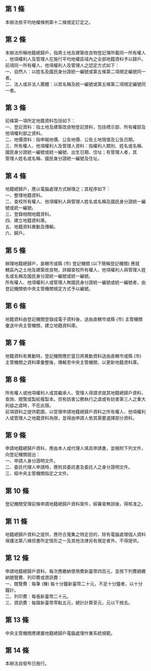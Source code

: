 第 1 條
-------
本辦法依平均地權條例第十二條規定訂定之。

第 2 條
-------
本辦法所稱地籍總歸戶，指將土地及建築改良物登記簿所載同一所有權人  
、他項權利人及管理人在施行平均地權區域內之全部地籍資料予以歸戶。  
前項同一所有權人、他項權利人及管理人之認定方式如下：  
一、自然人：以姓名及國民身分證統一編號或第五條第二項規定編號同一  
    者。  
二、法人或非法人團體：以其名稱及統一編號或第五條第二項規定編號同  
    一者。

第 3 條
-------
前條第一項所定地籍資料包括如下：  
一、登記資料：指土地及建築改良物登記資料，包括標示部、所有權部及  
    他項權利部之資料。  
二、地價資料：指申報地價、公告地價、公告土地現值及公告日期。  
三、所有權人、他項權利人及管理人資料：指權利人類別、姓名或名稱、  
    國民身分證統一編號或統一編號、出生日期、住址；有管理人者，其  
    管理人姓名或名稱、國民身分證統一編號及住址。

第 4 條
-------
地籍總歸戶，應以電腦處理方式辦理之；其程序如下：  
一、整理地籍資料。  
二、查校所有權人、他項權利人與管理人姓名或名稱及國民身分證統一編  
    號或統一編號。  
三、登錄相關地籍資料。  
四、建立地籍資料庫。  
五、地籍資料異動及傳輸。  
六、歸戶。

第 5 條
-------
辦理地籍總歸戶，直轄市或縣 (市) 登記機關 (以下簡稱登記機關) 應就  
轄區內之土地及建築改良物，詳細查校所有權人、他項權利人與管理人姓  
名或名稱及國民身分證統一編號或統一編號。  
所有權人、他項權利人或管理人無國民身分證統一編號或統一編號者，由  
登記機關依中央主管機關規定方式予以編號。

第 6 條
-------
地籍資料由登記機關登錄成電子資料後，送由直轄市或縣 (市) 主管機關  
彙送中央主管機關，建立地籍資料庫。

第 7 條
-------
地籍資料有異動時，登記機關應於當日將異動資料送由直轄市或縣 (市)  
主管機關之資料庫彙整後，傳輸至中央主管機關，以更新地籍資料庫。

第 8 條
-------
所有權人或他項權利人或其繼承人、管理人得請求就其地籍總歸戶資料，  
查詢、閱覽或製給複製本。但有妨害公務執行之虞或有妨害第三人之重大  
利益之虞時，不在此限。  
前項資料之提供範圍，以受理申請地籍總歸戶資料之所有權人、他項權利  
人或管理人之地籍資料為限，並得由申請人依其需要選擇部分資料。

第 9 條
-------
申請地籍總歸戶資料，應由本人或代理人填具申請書，並檢附下列文件，  
向登記機關提出：  
一、申請人身分證明文件。  
二、委託代理人申請時，應附具委託書及委託人之身分證明文件。  
三、經中央主管機關指定之文件。

第 10 條
--------
登記機關受理前條申請地籍總歸戶資料案件，經審查無誤後，得核准之。

第 11 條
--------
地籍總歸戶資料之提供，應符合蒐集之特定目的，除有電腦處理個人資料  
保護法第八條但書所定情形之一及其他法律另有規定者外，不得提供。

第 12 條
--------
申請地籍總歸戶資料，每次應繳納使用費新臺幣四百元，並按下列費額繳  
納閱覽費、列印費或資訊費：  
一、閱覽費：每筆 (棟) 每十分鐘新臺幣二十元，不足十分鐘者，以十分  
    鐘計。  
二、列印費：每張新臺幣二十元。  
三、資訊費：每錄新臺幣零點五元，總計計算至元，元以下捨去。

第 13 條
--------
中央主管機關應建置地籍總歸戶電腦處理作業系統規範。

第 14 條
--------
本辦法自發布日施行。

